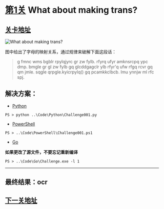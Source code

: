 # [第1关][1] What about making trans?

## [关卡地址][1]

![What about making trans?][2]

图中给出了字母的映射关系，通过规律来破解下面这段话：

>g fmnc wms bgblr rpylqjyrc gr zw fylb. rfyrq ufyr amknsrcpq ypc dmp. bmgle gr gl zw fylb gq glcddgagclr ylb rfyr'q ufw rfgq rcvr gq qm jmle. sqgle qrpgle.kyicrpylq() gq pcamkkclbcb. lmu ynnjw ml rfc spj.

## 解决方案：

* [Python][3]

```
PS > python ..\Code\Python\Challenge001.py
```

* [PowerShell][4]

```
PS > ..\Code\PowerShell\Challenge001.ps1
```

* [Go][5]

**如果更改了源文件，不要忘记重新编译**

```
PS > ..\Code\Go\Challenge.exe -l 1
```

---
## 最终结果：ocr

## [下一关地址][6]

[1]: http://www.pythonchallenge.com/pc/def/map.html
[2]: http://www.pythonchallenge.com/pc/def/map.jpg "What about making trans?"
[3]: ..\Code\Python\Challenge001.py "点我查看源码"
[4]: ..\Code\PowerShell\Challenge001.ps1 "点我查看源码"
[5]: ..\Code\Go\Challenge001.go "点我查看源码"
[6]: http://www.pythonchallenge.com/pc/def/ocr.html
